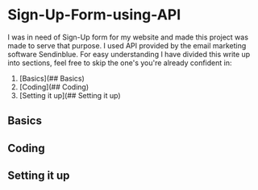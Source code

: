 # Sign-Up-Form-using-API

I was in need of Sign-Up form for my website and made this project was made to serve that purpose. I used API provided by the email marketing software Sendinblue. For easy understanding I have divided this write up into sections, feel free to skip the one's you're already confident in:

1) [Basics](## Basics)
2) [Coding](## Coding)
3) [Setting it up](## Setting it up)

## Basics
## Coding
## Setting it up
